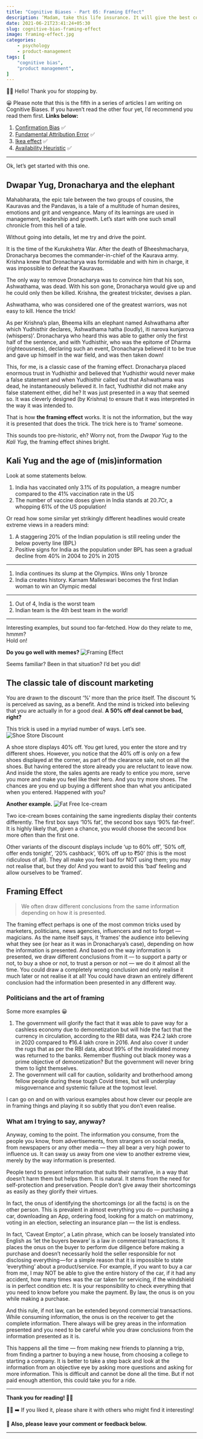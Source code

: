 ```yaml
---
title: "Cognitive Biases - Part 05: Framing Effect"
description: ‘Madam, take this life insurance. It will give the best cover.’
date: 2021-06-21T23:41:24+05:30
slug: cognitive-bias-framing-effect
image: framing-effect.jpg
categories:
    - psychology
    - product-management
tags: [
    "cognitive bias",
    "product management",
]
---
```


👋🏼 Hello! Thank you for stopping by.

😀 Please note that this is the fifth in a series of articles I am writing on Cognitive Biases. If you haven’t read the other four yet, I’d recommend you read them first. **Links below:**

1. [Confirmation Bias](/p/confirmation-bias) ✅
2. [Fundamental Attribution Error](/p/fundamental-attribution-error) ✅
3. [Ikea effect](/p/ikea-effect) ✅
4. [Availability Heuristic](/p/availability-heuristic) ✅
---

Ok, let’s get started with this one.

## Dwapar Yug, Dronacharya and the elephant
Mahabharata, the epic tale between the two groups of cousins, the Kauravas and the Pandavas, is a tale of a multitude of human desires, emotions and grit and vengeance. Many of its learnings are used in management, leadership and growth. Let’s start with one such small chronicle from this hell of a tale.

Without going into details, let me try and drive the point.

It is the time of the Kurukshetra War. After the death of Bheeshmacharya, Dronacharya becomes the commander-in-chief of the Kaurava army. Krishna knew that Dronacharya was formidable and with him in charge, it was impossible to defeat the Kauravas.

The only way to remove Dronacharya was to convince him that his son, Ashwathama, was dead. With his son gone, Dronacharya would give up and he could only then be killed. Krishna, the greatest trickster, devises a plan.

Ashwathama, who was considered one of the greatest warriors, was not easy to kill. Hence the trick!

As per Krishna’s plan, Bheema kills an elephant named Ashwathama after which Yudhisthir declares, ‘Ashwathama hatha (loudly), iti narova kunjarova (whispers)’. Dronacharya who heard this was able to gather only the first half of the sentence, and with Yudhisthir, who was the epitome of Dharma (righteousness), declaring such an event, Dronacharya believed it to be true and gave up himself in the war field, and was then taken down!

This, for me, is a classic case of the framing effect. Dronacharya placed enormous trust in Yudhisthir and believed that Yudhisthir would never make a false statement and when Yudhisthir called out that Ashwathama was dead, he instantaneously believed it. In fact, Yudhisthir did not make any false statement either, did he? It was just presented in a way that seemed so. It was cleverly designed (by Krishna) to ensure that it was interpreted in the way it was intended to.

That is how **the framing effect** works. It is not the information, but the way it is presented that does the trick. The trick here is to ‘frame’ someone.

This sounds too pre-historic, eh? Worry not, from the *Dwapar Yug* to the *Kali Yug*, the framing effect shines bright.

## Kali Yug and the age of (mis)information
Look at some statements below.

1. India has vaccinated only 3.1% of its population, a meagre number compared to the 41% vaccination rate in the US
2. The number of vaccine doses given in India stands at 20.7Cr, a whopping 61% of the US population!

Or read how some similar yet strikingly different headlines would create extreme views in a readers mind:
1. A staggering 20% of the Indian population is still reeling under the below poverty line (BPL)
2. Positive signs for India as the population under BPL has seen a gradual decline from 40% in 2004 to 20% in 2015

---

1. India continues its slump at the Olympics. Wins only 1 bronze
2. India creates history. Karnam Malleswari becomes the first Indian woman to win an Olympic medal

---

1. Out of 4, India is the worst team
2. Indian team is the 4th best team in the world!

---

Interesting examples, but sound too far-fetched. How do they relate to me, hmmm?\
Hold on!

**Do you go well with memes?**
![Framing Effect](framing-effect-meme.jpeg)

Seems familiar? Been in that situation? I’d bet you did!

## The classic tale of discount marketing
You are drawn to the discount ‘%’ more than the price itself. The discount % is perceived as saving, as a benefit. And the mind is tricked into believing that you are actually in for a good deal. **A 50% off deal cannot be bad, right?**

This trick is used in a myriad number of ways. Let’s see.
![Shoe Store Discount](shoe-store.jpeg)

A shoe store displays 40% off. You get lured, you enter the store and try different shoes. However, you notice that the 40% off is only on a few shoes displayed at the corner, as part of the clearance sale, not on all the shoes. But having entered the store already you are reluctant to leave now. And inside the store, the sales agents are ready to entice you more, serve you more and make you feel like their hero. And you try more shoes. The chances are you end up buying a different shoe than what you anticipated when you entered. Happened with you?

**Another example.**
![Fat Free Ice-cream](fat-free-ice-cream.jpeg)

Two ice-cream boxes containing the same ingredients display their contents differently. The first box says ‘10% fat’, the second box says ‘90% fat-free!’. It is highly likely that, given a chance, you would choose the second box more often than the first one.

Other variants of the discount displays include ‘up to 60% off’, ’50% off, offer ends tonight’, ’20% cashback’, ’60% off up to ₹50’ (this is the most ridiculous of all). They all make you feel bad for NOT using them; you may not realise that, but they do! And you want to avoid this ‘bad’ feeling and allow ourselves to be ‘framed’.

## Framing Effect
>We often draw different conclusions from the same information depending on how it is presented.

The framing effect perhaps is one of the most common tricks used by marketers, politicians, news agencies, influencers and not to forget — magicians. As the name itself says, it ‘frames’ the audience into believing what they see (or hear as it was in Dronacharya’s case), depending on how the information is presented. And based on the way information is presented, we draw different conclusions from it — to support a party or not, to buy a shoe or not, to trust a person or not — we do it almost all the time. You could draw a completely wrong conclusion and only realise it much later or not realise it at all! You could have drawn an entirely different conclusion had the information been presented in any different way.

### Politicians and the art of framing
Some more examples 😀

1. The government will glorify the fact that it was able to pave way for a cashless economy due to demonetization but will hide the fact that the currency in circulation, according to the RBI data, was ₹24.2 lakh crore in 2020 compared to ₹16.4 lakh crore in 2016. And also cover it under the rugs that as per the RBI data, about 99% of the invalidated money was returned to the banks. Remember flushing out black money was a prime objective of demonetization? But the government will never bring them to light themselves.
2. The government will call for caution, solidarity and brotherhood among fellow people during these tough Covid times, but will underplay misgovernance and systemic failure at the topmost level.

I can go on and on with various examples about how clever our people are in framing things and playing it so subtly that you don’t even realise.

### What am I trying to say, anyway?
Anyway, coming to the point. The information you consume, from the people you know, from advertisements, from strangers on social media, from newspapers or any other media — they all bear a very high power to influence us. It can sway us away from one view to another extreme view, merely by the way information is presented.

People tend to present information that suits their narrative, in a way that doesn’t harm them but helps them. It is natural. It stems from the need for self-protection and preservation. People don’t give away their shortcomings as easily as they glorify their virtues.

In fact, the onus of identifying the shortcomings (or all the facts) is on the other person. This is prevalent in almost everything you do — purchasing a car, downloading an App, ordering food, looking for a match on matrimony, voting in an election, selecting an insurance plan — the list is endless.

In fact, ‘Caveat Emptor’, a Latin phrase, which can be loosely translated into English as ‘let the buyers beware’ is a law in commercial transactions. It places the onus on the buyer to perform due diligence before making a purchase and doesn’t necessarily hold the seller responsible for not disclosing everything — for a simple reason that it is impossible to state ‘everything’ about a product/service. For example, if you want to buy a car from me, I may NOT be able to give the entire history of the car, if it had any accident, how many times was the car taken for servicing, if the windshield is in perfect condition etc. It is your responsibility to check everything that you need to know before you make the payment. By law, the onus is on you while making a purchase.

And this rule, if not law, can be extended beyond commercial transactions. While consuming information, the onus is on the receiver to get the complete information. There always will be grey areas in the information presented and you need to be careful while you draw conclusions from the information presented as it is.

This happens all the time — from making new friends to planning a trip, from finding a partner to buying a new house, from choosing a college to starting a company. It is better to take a step back and look at the information from an objective eye by asking more questions and asking for more information. This is difficult and cannot be done all the time. But if not paid enough attention, this could take you for a ride.

---

**Thank you for reading! 🙏🏼**

👍🏼 ➡️ If you liked it, please share it with others who might find it interesting!

**💬 Also, please leave your comment or feedback below.**

---